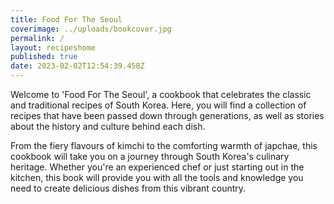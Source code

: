 ```yaml
---
title: Food For The Seoul
coverimage: ../uploads/bookcover.jpg
permalink: /
layout: recipeshome
published: true
date: 2023-02-02T12:54:39.458Z
---
```

Welcome to 'Food For The Seoul', a cookbook that celebrates the classic and traditional recipes of South Korea. Here, you will find a collection of recipes that have been passed down through generations, as well as stories about the history and culture behind each dish. 

From the fiery flavours of kimchi to the comforting warmth of japchae, this cookbook will take you on a journey through South Korea's culinary heritage. Whether you're an experienced chef or just starting out in the kitchen, this book will provide you with all the tools and knowledge you need to create delicious dishes from this vibrant country.